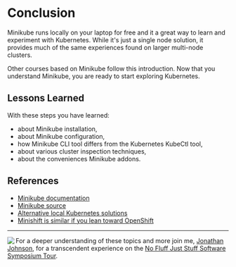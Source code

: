 # Conclusion #

Minikube runs locally on your laptop for free and it a great way to learn and experiment with Kubernetes. While it's just a single node solution, it provides much of the same experiences found on larger multi-node clusters.

Other courses based on Minikube follow this introduction. Now that you understand Minikube, you are ready to start exploring Kubernetes.

## Lessons Learned ##

With these steps you have learned:

- about Minikube installation,
- about Minikube configuration,
- how Minikube CLI tool differs from the Kubernetes KubeCtl tool,
- about various cluster inspection techniques,
- about the conveniences Minikube addons.

## References ##

- [Minikube documentation](https://kubernetes.io/docs/setup/minikube/)
- [Minikube source](https://github.com/kubernetes/minikube)
- [Alternative local Kubernetes solutions](https://kubernetes.io/docs/setup/pick-right-solution/#local-machine-solutions)
- [Minishift is similar if you lean toward OpenShift](https://github.com/minishift/minishift)

--------
<img align="left" src="/javajon/courses/kubernetes-fundamentals/minikube/assets/nfjs.png">

For a deeper understanding of these topics and more join me, [Jonathan Johnson](https://www.linkedin.com/in/javajon/), for a transcendent experience on the [No Fluff Just Stuff Software Symposium Tour](https://nofluffjuststuff.com/home/main).
